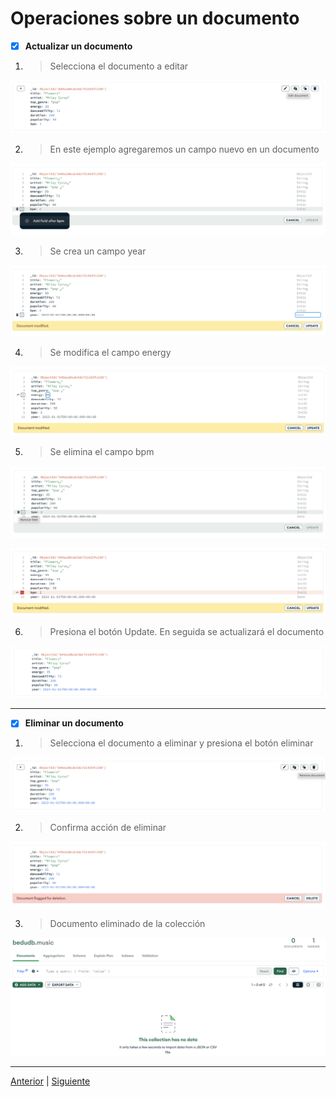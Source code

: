 # Operaciones sobre un documento

- [x] **Actualizar un documento**
1. >Selecciona el documento a editar

![Imagen](https://github.com/angelesbrrls/cienciasdedatos/blob/main/Modulo1/MongoDB/assets/12.png)

2. >En este ejemplo agregaremos un campo nuevo en un documento

![Image.png](https://github.com/angelesbrrls/cienciasdedatos/blob/main/Modulo1/MongoDB/assets/13.png)

3. >Se crea un campo year

![Image.png](https://github.com/angelesbrrls/cienciasdedatos/blob/main/Modulo1/MongoDB/assets/14.png)

4. >Se modifica el campo energy

![Image.png](https://github.com/angelesbrrls/cienciasdedatos/blob/main/Modulo1/MongoDB/assets/15.png)

5. >Se elimina el campo bpm

![Image.png](https://github.com/angelesbrrls/cienciasdedatos/blob/main/Modulo1/MongoDB/assets/15.1.png)

![Image.png](https://github.com/angelesbrrls/cienciasdedatos/blob/main/Modulo1/MongoDB/assets/15.2.png)

6. >Presiona el botón Update. En seguida se actualizará el documento

![Image.png](https://github.com/angelesbrrls/cienciasdedatos/blob/main/Modulo1/MongoDB/assets/16.png)

_ _ _

- [x] **Eliminar un documento**

1. >Selecciona el documento a eliminar y presiona el botón eliminar

![Captura de pantalla 2023-06-22 a la(s) 16.04.04.png](https://github.com/angelesbrrls/cienciasdedatos/blob/main/Modulo1/MongoDB/assets/17.png)

2. >Confirma acción de eliminar

![Image.png](https://github.com/angelesbrrls/cienciasdedatos/blob/main/Modulo1/MongoDB/assets/18.png)

3. >Documento eliminado de la colección

![Image.png](https://github.com/angelesbrrls/cienciasdedatos/blob/main/Modulo1/MongoDB/assets/19.png)

_ _ _



[Anterior](https://github.com/angelesbrrls/cienciasdedatos/tree/main/Modulo1/MongoDB/2.Colecciones) | [Siguiente](https://github.com/angelesbrrls/cienciasdedatos/tree/main/Modulo1/MongoDB/4.Consultas)